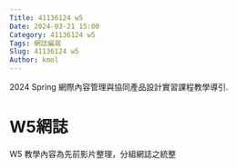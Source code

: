 ```yaml
---
Title: 41136124 w5
Date: 2024-03-21 15:00
Category: 41136124 w5
Tags: 網誌編寫
Slug: 41136124 w5
Author: kmol
---
```


2024 Spring 網際內容管理與協同產品設計實習課程教學導引.

<!-- PELICAN_END_SUMMARY -->

# W5網誌

W5 教學內容為先前影片整理，分組網誌之統整